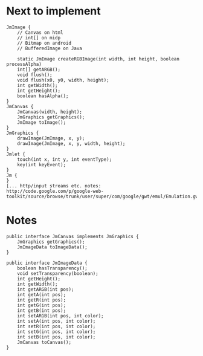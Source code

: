# Next to implement

    JmImage {
        // Canvas on html
        // int[] on midp
        // Bitmap on android
        // BufferedImage on Java

        static JmImage createRGBImage(int width, int height, boolean processAlpha) 
        int[] getARGB();
        void flush();
        void flush(x0, y0, width, height);
        int getWidth();
        int getHeight();
        boolean hasAlpha();
    }
    JmCanvas {
        JmCanvas(width, height);
        JmGraphics getGraphics();
        JmImage toImage();
    }
    JmGraphics {
        drawImage(JmImage, x, y);
        drawImage(JmImage, x, y, width, height);
    }
    Jmlet {
        touch(int x, int y, int eventType);
        key(int keyEvent);
    }
    Jm {
    }
    [... http/input streams etc. notes:
    http://code.google.com/p/google-web-toolkit/source/browse/trunk/user/super/com/google/gwt/emul/Emulation.gwt.xml]


# Notes

    public interface JmCanvas implements JmGraphics {
        JmGraphics getGraphics();
        JmImageData toImageData();
    }

    public interface JmImageData {
        boolean hasTransparency();
        void setTransparency(boolean);
        int getHeight();
        int getWidth();
        int getARGB(int pos);
        int getA(int pos);
        int getR(int pos);
        int getG(int pos);
        int getB(int pos);
        int setARGB(int pos, int color);
        int setA(int pos, int color);
        int setR(int pos, int color);
        int setG(int pos, int color);
        int setB(int pos, int color);
        JmCanvas toCanvas();
    }
